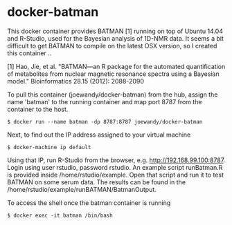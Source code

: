 docker-batman
=============

This docker container provides BATMAN [1] running on top of Ubuntu 14.04 and R-Studio, used for the Bayesian analysis of 1D-NMR data. It seems a bit difficult to get BATMAN to compile on the latest OSX version, so I created this container ..

[1] Hao, Jie, et al. "BATMAN—an R package for the automated quantification of metabolites from nuclear magnetic resonance spectra using a Bayesian model." Bioinformatics 28.15 (2012): 2088-2090

To pull this container (joewandy/docker-batman) from the hub, assign the name 'batman' to the running container and map port 8787 from the container to the host.

    $ docker run --name batman -dp 8787:8787 joewandy/docker-batman

Next, to find out the IP address assigned to your virtual machine

    $ docker-machine ip default

Using that IP, run R-Studio from the browser, e.g. http://192.168.99.100:8787. Login using user rstudio, password rstudio. An example script runBatman.R is provided inside /home/rstudio/example. Open that script and run it to test BATMAN on some serum data. The results can be found in the /home/rstudio/example/runBATMAN/BatmanOutput.

To access the shell once the batman container is running

    $ docker exec -it batman /bin/bash
